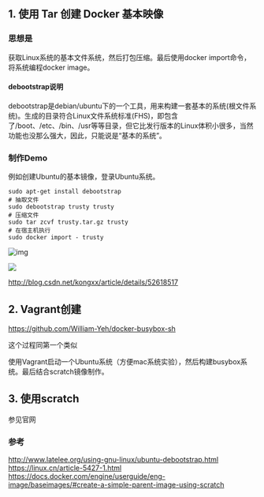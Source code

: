 
## 1. 使用 Tar 创建 Docker 基本映像

### 思想是

获取Linux系统的基本文件系统，然后打包压缩。最后使用docker import命令，将系统编程docker image。

#### debootstrap说明
debootstrap是debian/ubuntu下的一个工具，用来构建一套基本的系统(根文件系统)。生成的目录符合Linux文件系统标准(FHS)，即包含了/boot、/etc、/bin、/usr等等目录，但它比发行版本的Linux体积小很多，当然功能也没那么强大，因此，只能说是“基本的系统”。

### 制作Demo

例如创建Ubuntu的基本镜像，登录Ubuntu系统。

```
sudo apt-get install debootstrap
# 抽取文件
sudo debootstrap trusty trusty
# 压缩文件
sudo tar zcvf trusty.tar.gz trusty
# 在宿主机执行
sudo docker import - trusty
```

![img](http://owq4ci2fg.bkt.clouddn.com/17-12-9/22412459.jpg)

![](http://owq4ci2fg.bkt.clouddn.com/17-12-9/3898807.jpg)


http://blog.csdn.net/kongxx/article/details/52618517

## 2. Vagrant创建

https://github.com/William-Yeh/docker-busybox-sh

这个过程同第一个类似

使用Vagrant启动一个Ubuntu系统（方便mac系统实验），然后构建busybox系统。最后结合scratch镜像制作。

## 3. 使用scratch

参见官网

### 参考
http://www.latelee.org/using-gnu-linux/ubuntu-debootstrap.html
https://linux.cn/article-5427-1.html
https://docs.docker.com/engine/userguide/eng-image/baseimages/#create-a-simple-parent-image-using-scratch
